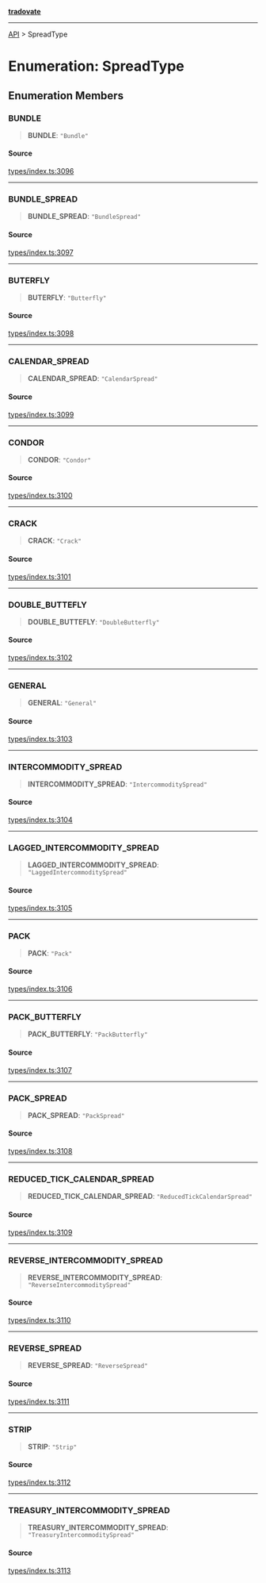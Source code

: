 [**tradovate**](../README.md)

***

[API](../API.md) > SpreadType

# Enumeration: SpreadType

## Enumeration Members

### BUNDLE

> **BUNDLE**: `"Bundle"`

#### Source

[types/index.ts:3096](https://github.com/cgilly2fast/tradovate-typescript/blob/b1caea5/src/types/index.ts#L3096)

***

### BUNDLE\_SPREAD

> **BUNDLE\_SPREAD**: `"BundleSpread"`

#### Source

[types/index.ts:3097](https://github.com/cgilly2fast/tradovate-typescript/blob/b1caea5/src/types/index.ts#L3097)

***

### BUTERFLY

> **BUTERFLY**: `"Butterfly"`

#### Source

[types/index.ts:3098](https://github.com/cgilly2fast/tradovate-typescript/blob/b1caea5/src/types/index.ts#L3098)

***

### CALENDAR\_SPREAD

> **CALENDAR\_SPREAD**: `"CalendarSpread"`

#### Source

[types/index.ts:3099](https://github.com/cgilly2fast/tradovate-typescript/blob/b1caea5/src/types/index.ts#L3099)

***

### CONDOR

> **CONDOR**: `"Condor"`

#### Source

[types/index.ts:3100](https://github.com/cgilly2fast/tradovate-typescript/blob/b1caea5/src/types/index.ts#L3100)

***

### CRACK

> **CRACK**: `"Crack"`

#### Source

[types/index.ts:3101](https://github.com/cgilly2fast/tradovate-typescript/blob/b1caea5/src/types/index.ts#L3101)

***

### DOUBLE\_BUTTEFLY

> **DOUBLE\_BUTTEFLY**: `"DoubleButterfly"`

#### Source

[types/index.ts:3102](https://github.com/cgilly2fast/tradovate-typescript/blob/b1caea5/src/types/index.ts#L3102)

***

### GENERAL

> **GENERAL**: `"General"`

#### Source

[types/index.ts:3103](https://github.com/cgilly2fast/tradovate-typescript/blob/b1caea5/src/types/index.ts#L3103)

***

### INTERCOMMODITY\_SPREAD

> **INTERCOMMODITY\_SPREAD**: `"IntercommoditySpread"`

#### Source

[types/index.ts:3104](https://github.com/cgilly2fast/tradovate-typescript/blob/b1caea5/src/types/index.ts#L3104)

***

### LAGGED\_INTERCOMMODITY\_SPREAD

> **LAGGED\_INTERCOMMODITY\_SPREAD**: `"LaggedIntercommoditySpread"`

#### Source

[types/index.ts:3105](https://github.com/cgilly2fast/tradovate-typescript/blob/b1caea5/src/types/index.ts#L3105)

***

### PACK

> **PACK**: `"Pack"`

#### Source

[types/index.ts:3106](https://github.com/cgilly2fast/tradovate-typescript/blob/b1caea5/src/types/index.ts#L3106)

***

### PACK\_BUTTERFLY

> **PACK\_BUTTERFLY**: `"PackButterfly"`

#### Source

[types/index.ts:3107](https://github.com/cgilly2fast/tradovate-typescript/blob/b1caea5/src/types/index.ts#L3107)

***

### PACK\_SPREAD

> **PACK\_SPREAD**: `"PackSpread"`

#### Source

[types/index.ts:3108](https://github.com/cgilly2fast/tradovate-typescript/blob/b1caea5/src/types/index.ts#L3108)

***

### REDUCED\_TICK\_CALENDAR\_SPREAD

> **REDUCED\_TICK\_CALENDAR\_SPREAD**: `"ReducedTickCalendarSpread"`

#### Source

[types/index.ts:3109](https://github.com/cgilly2fast/tradovate-typescript/blob/b1caea5/src/types/index.ts#L3109)

***

### REVERSE\_INTERCOMMODITY\_SPREAD

> **REVERSE\_INTERCOMMODITY\_SPREAD**: `"ReverseIntercommoditySpread"`

#### Source

[types/index.ts:3110](https://github.com/cgilly2fast/tradovate-typescript/blob/b1caea5/src/types/index.ts#L3110)

***

### REVERSE\_SPREAD

> **REVERSE\_SPREAD**: `"ReverseSpread"`

#### Source

[types/index.ts:3111](https://github.com/cgilly2fast/tradovate-typescript/blob/b1caea5/src/types/index.ts#L3111)

***

### STRIP

> **STRIP**: `"Strip"`

#### Source

[types/index.ts:3112](https://github.com/cgilly2fast/tradovate-typescript/blob/b1caea5/src/types/index.ts#L3112)

***

### TREASURY\_INTERCOMMODITY\_SPREAD

> **TREASURY\_INTERCOMMODITY\_SPREAD**: `"TreasuryIntercommoditySpread"`

#### Source

[types/index.ts:3113](https://github.com/cgilly2fast/tradovate-typescript/blob/b1caea5/src/types/index.ts#L3113)
